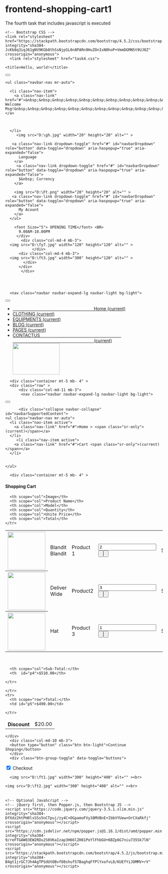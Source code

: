 # frontend-shopping-cart1
The fourth task that includes javascript is executed
<!doctype html>
<html lang="en">
  <head>
    <!-- Required meta tags -->
    <meta charset="utf-8">
    <meta name="viewport" content="width=device-width, initial-scale=1, shrink-to-fit=no">

    <!-- Bootstrap CSS -->
    <link rel="stylesheet" href="https://stackpath.bootstrapcdn.com/bootstrap/4.5.2/css/bootstrap.min.css" integrity="sha384-JcKb8q3iqJ61gNV9KGb8thSsNjpSL0n8PARn9HuZOnIxN0hoP+VmmDGMN5t9UJ0Z" crossorigin="anonymous">
      <link rel="stylesheet" href="task4.css">
<script src='ftt.js'></script>
    <title>Hello, world!</title>
  </head>
  <body>
    
      
      
      
 <nav class="navbar navbar-expand-lg navbar-light bg-light">

  <button class="navbar-toggler" type="button" data-toggle="collapse" data-target="#navbarSupportedContent" aria-controls="navbarSupportedContent" aria-expanded="false" aria-label="Toggle navigation">
    <span class="navbar-toggler-icon"></span>
  </button>

  <div class="collapse navbar-collapse" id="navbarSupportedContent">
      
    <ul class="navbar-nav mr-auto">
      
      <li class="nav-item">
        <a class="nav-link" href="#">&nbsp;&nbsp;&nbsp;&nbsp;&nbsp;&nbsp;&nbsp;&nbsp;&nbsp;&nbsp;&nbsp;&nbsp;&nbsp;&nbsp;&nbsp;&nbsp;&nbsp;&nbsp;&nbsp;&nbsp;&nbsp;&nbsp;&nbsp;&nbsp;&nbsp;&nbsp;&nbsp;&nbsp;&nbsp;&nbsp;&nbsp;&nbsp;&nbsp;&nbsp;&nbsp;&nbsp;&nbsp;&nbsp;&nbsp;&nbsp;&nbsp;&nbsp;&nbsp;&nbsp;&nbsp;&nbsp;&nbsp;&nbsp;&nbsp;&nbsp;&nbsp;&nbsp;&nbsp;&nbsp;&nbsp;&nbsp;&nbsp;&nbsp;&nbsp;&nbsp;&nbsp;&nbsp;&nbsp;&nbsp;&nbsp;&nbsp;&nbsp;&nbsp;&nbsp;&nbsp;Default Welcome Msg!&nbsp;&nbsp;&nbsp;&nbsp;&nbsp;&nbsp;&nbsp;&nbsp;&nbsp;&nbsp;&nbsp;&nbsp;&nbsp;&nbsp;&nbsp;&nbsp;&nbsp;&nbsp;&nbsp;&nbsp;&nbsp;&nbsp;&nbsp;&nbsp;&nbsp;&nbsp;&nbsp;&nbsp;&nbsp;&nbsp;&nbsp;&nbsp;&nbsp;&nbsp;&nbsp;&nbsp;&nbsp;&nbsp;&nbsp;&nbsp;&nbsp;&nbsp;&nbsp;&nbsp;&nbsp;&nbsp;&nbsp;&nbsp;&nbsp;&nbsp;&nbsp;&nbsp;&nbsp;&nbsp;&nbsp;&nbsp;&nbsp;&nbsp;&nbsp;&nbsp;&nbsp;&nbsp;&nbsp;&nbsp;&nbsp;&nbsp;&nbsp;&nbsp;&nbsp;&nbsp;&nbsp;&nbsp;&nbsp;&nbsp;&nbsp;&nbsp;&nbsp;&nbsp;&nbsp;&nbsp;&nbsp;&nbsp;&nbsp;&nbsp;&nbsp;&nbsp;&nbsp;&nbsp;&nbsp;&nbsp;&nbsp;&nbsp;&nbsp;&nbsp;&nbsp;&nbsp;&nbsp;&nbsp;&nbsp;&nbsp;&nbsp;&nbsp;&nbsp;&nbsp;&nbsp;&nbsp;&nbsp;&nbsp;&nbsp;&nbsp;&nbsp;&nbsp;&nbsp;&nbsp;&nbsp;&nbsp;&nbsp;&nbsp;&nbsp;&nbsp;&nbsp;&nbsp;&nbsp;&nbsp;&nbsp;&nbsp;&nbsp;&nbsp;&nbsp;&nbsp;&nbsp;&nbsp;&nbsp;&nbsp;&nbsp;&nbsp;&nbsp;&nbsp;&nbsp;&nbsp;&nbsp;&nbsp;&nbsp;&nbsp;&nbsp;&nbsp;&nbsp;&nbsp;</a>
          
          
          
      </li>
         <img src="D:\gh.jpg" width="20" height="20" alt="" >
    
       <a class="nav-link dropdown-toggle" href="#" id="navbarDropdown" role="button" data-toggle="dropdown" aria-haspopup="true" aria-expanded="false">
          Language
        </a>
         <a class="nav-link dropdown-toggle" href="#" id="navbarDropdown" role="button" data-toggle="dropdown" aria-haspopup="true" aria-expanded="false">
          $&nbsp; Currency
        </a>
     
        <img src="D:\Ft.png" width="20" height="20" alt="" >    
       <a class="nav-link dropdown-toggle" href="#" id="navbarDropdown" role="button" data-toggle="dropdown" aria-haspopup="true" aria-expanded="false">
          My Acount
        </a>
      </ul>
    
       
    
          
      
       
  </div>
</nav>
      <div class="container mt-5 mb- 4" >
      <div class="row" >
      <div class="col-md-4 mb-3">
  
        <font Size="5"> OPENING TIME</font> <BR>
          9.00AM-10.00PM
         </div>
           <div class="col-md-4 mb-3">
      <img src="D:\fy7.jpg" width="120" height="120" alt="" >
                </div>
          <div class="col-md-4 mb-3">
      <img src="D:\ft3.jpg" width="300" height="120" alt="" >
            </div>
          </div>
           </div>
      
      
      
      
      <nav class="navbar navbar-expand-lg navbar-light bg-light">
 
  <button class="navbar-toggler" type="button" data-toggle="collapse" data-target="#navbarSupportedContent" aria-controls="navbarSupportedContent" aria-expanded="false" aria-label="Toggle navigation">
    <span class="navbar-toggler-icon"></span>
  </button>

  <div class="collapse navbar-collapse" id="navbarSupportedContent">
    <ul class="navbar-nav mr-auto">
      <li class="nav-item active">
        <a class="nav-link" href="#">&nbsp;&nbsp;&nbsp;&nbsp;&nbsp;&nbsp;&nbsp;&nbsp;&nbsp;&nbsp;&nbsp;&nbsp;&nbsp;&nbsp;&nbsp;&nbsp;&nbsp;&nbsp;&nbsp;&nbsp;&nbsp;&nbsp;&nbsp;&nbsp;&nbsp;&nbsp;&nbsp;&nbsp;&nbsp;&nbsp;&nbsp;&nbsp;&nbsp;&nbsp;&nbsp;&nbsp;&nbsp;&nbsp;&nbsp;&nbsp;&nbsp;&nbsp;&nbsp;&nbsp;&nbsp;&nbsp;&nbsp;&nbsp;&nbsp;&nbsp;&nbsp;&nbsp;&nbsp;&nbsp;&nbsp;&nbsp;&nbsp;&nbsp;&nbsp;&nbsp;&nbsp;&nbsp;&nbsp;&nbsp;&nbsp;&nbsp;Home <span class="sr-only">(current)</span></a>
      </li>
         <li class="nav-item active">
        <a class="nav-link" href="#">CLOTHING <span class="sr-only">(current)</span></a>
      </li>
         <li class="nav-item active">
        <a class="nav-link" href="#">EQUIPMENTS <span class="sr-only">(current)</span></a>
      </li>
         <li class="nav-item active">
        <a class="nav-link" href="#">BLOG <span class="sr-only">(current)</span></a>
      </li>
         <li class="nav-item active">
        <a class="nav-link" href="#">PAGES <span class="sr-only">(current)</span></a>
      </li>
    <li class="nav-item active">
        <a class="nav-link" href="#">CONTACTUS&nbsp;&nbsp;&nbsp;&nbsp;&nbsp;&nbsp;&nbsp;&nbsp;&nbsp;&nbsp;&nbsp;&nbsp;&nbsp;&nbsp;&nbsp;&nbsp;&nbsp;&nbsp;&nbsp;&nbsp;&nbsp;&nbsp;&nbsp;&nbsp;&nbsp;&nbsp;&nbsp;&nbsp;&nbsp;&nbsp;&nbsp;&nbsp;&nbsp;&nbsp;&nbsp;&nbsp;&nbsp;&nbsp;&nbsp;&nbsp;&nbsp;&nbsp;&nbsp;&nbsp;&nbsp;&nbsp;&nbsp;&nbsp;&nbsp;&nbsp;&nbsp;&nbsp;&nbsp;&nbsp;&nbsp;&nbsp;&nbsp;&nbsp;&nbsp;&nbsp;&nbsp;&nbsp;&nbsp;&nbsp;&nbsp;&nbsp; &nbsp;&nbsp;&nbsp;&nbsp;&nbsp;&nbsp;&nbsp;&nbsp;&nbsp;&nbsp;&nbsp;&nbsp;&nbsp;&nbsp;&nbsp;&nbsp;&nbsp;&nbsp;&nbsp;&nbsp;&nbsp;&nbsp;&nbsp;&nbsp;&nbsp;&nbsp;&nbsp;&nbsp;&nbsp;&nbsp;&nbsp;&nbsp;&nbsp;&nbsp;&nbsp;&nbsp;&nbsp;&nbsp;&nbsp;&nbsp;&nbsp;&nbsp;&nbsp;&nbsp;&nbsp;&nbsp;&nbsp;&nbsp;&nbsp;&nbsp;&nbsp;&nbsp;&nbsp;&nbsp;&nbsp;&nbsp;&nbsp;&nbsp;&nbsp;&nbsp;&nbsp;&nbsp;&nbsp;&nbsp;&nbsp;&nbsp;<span class="sr-only">(current)</span></a>
      </li>
      <img src="D:\ft4.jpg" width="150" height="100" alt="" >
    </ul>
     
   
  </div>
</nav>
      
      <div class="container mt-5 mb- 4" >
      <div class="row" >
          <div class="col-md-11 mb-3">
           <nav class="navbar navbar-expand-lg navbar-light bg-light">
 
  <button class="navbar-toggler" type="button" data-toggle="collapse" data-target="#navbarSupportedContent" aria-controls="navbarSupportedContent" aria-expanded="false" aria-label="Toggle navigation">
    <span class="navbar-toggler-icon"></span>
  </button>
          
          <div class="collapse navbar-collapse" id="navbarSupportedContent">
    <ul class="navbar-nav mr-auto">
      <li class="nav-item active">
        <a class="nav-link" href="#">Home > <span class="sr-only">(current)</span></a>
      </li>
         <li class="nav-item active">
        <a class="nav-link" href="#">Cart <span class="sr-only">(current)</span></a>
      </li>
        
      
    </ul>
   
  </div>
</nav>
          </div> 
          </div>
      </div>
      


      <div class="container mt-5 mb- 4" >
  <div class="row" >
 <div class="col-md-8 mb-3">
<form  >
<div class="form-row" >
<h4>Shopping Cart </h4>
</div>

  <div class="form-row" >
    <div class="col-md-6 mb-3">
      </div>
      <table class="table table-bordered">
          
  <thead>
    <tr>
      
      <th scope="col">Image</th>
      <th scope="col">Product Name</th>
      <th scope="col">Model</th>
      <th scope="col">Quantity</th>
      <th scope="col">Unite Price</th>
      <th scope="col">Total</th>
    </tr>
  </thead>
  <tbody>
    <tr id="kk1">
      <th scope="row"> <img src="D:\fy1.jpg" width="120" height="120" alt="" ></h4></th>
      <td>Blandit Blandit</td>
      <td>Product 1</td>
      <td><input type="text" class="kv" id="n1"   value="2"><input type="button" class="kt"  name="button" onclick="sum()"></button><input type="button" class="kj" name="butto" onclick="dele1()" ></button></td>
         <td id="n2" >$ 80.00</td>
      <td ><p id="n3" o>$160.00</p></td>
    </tr>
    <tr id="kk2">
      <th scope="row"><img src="D:\fy2.jpg" width="120" height="120" alt="" ></th>
      <td>Deliver Wide</td>
      <td>Product2</td>
      <td><input type="text" class="kv" id="h1"   value="3"><input type="button" class="kt"  name="button" onclick="sum()" ></button><input type="button" class="kj" name="butto" onclick="dele2()" ></button></td>
        <td>$100.00</td>
        <td id="h2">$300.00</td>
    </tr>
    <tr id="o1">
      <th scope="row"><img src="D:\fy3.jpg" width="120" height="120" alt="" ></th>
      <td colspan="1">Hat</td>
      <td>Product 3</td>
        <td><input type="text" class="kv" id="p1"  value="1"><input type="button" class="kt"  name="button" onclick="sum()" ></button><input type="button" class="kj" name="butto" onclick="dele()" ></button></td>
        <td>$50.00</td>
        <td id="p2">$50,00</td>
    </tr>
  </tbody>
</table>
   
  <p>&nbsp;&nbsp;&nbsp;&nbsp;&nbsp;&nbsp;&nbsp;&nbsp;&nbsp;&nbsp;&nbsp;&nbsp;&nbsp;&nbsp;&nbsp;&nbsp;&nbsp;&nbsp;&nbsp;&nbsp;&nbsp;&nbsp;&nbsp;&nbsp;&nbsp;&nbsp;&nbsp;&nbsp;&nbsp;&nbsp;&nbsp;&nbsp;&nbsp;&nbsp;&nbsp;&nbsp;&nbsp;&nbsp;&nbsp;&nbsp;&nbsp;&nbsp;&nbsp;&nbsp;&nbsp;&nbsp;&nbsp;&nbsp;&nbsp;&nbsp;&nbsp;&nbsp;&nbsp;&nbsp;&nbsp;&nbsp;&nbsp;&nbsp;&nbsp;&nbsp;&nbsp;&nbsp;&nbsp;&nbsp;&nbsp;&nbsp;&nbsp;&nbsp;&nbsp;&nbsp;&nbsp;&nbsp;&nbsp;&nbsp;&nbsp;&nbsp;&nbsp;&nbsp;&nbsp;&nbsp;&nbsp;&nbsp;&nbsp;&nbsp;&nbsp; &nbsp;</p>
       <div class="col-md-5 mb-3">
      <table class="table table-bordered">
          
  <thead>
    <tr>
      
      <th scope="col">Sub-Total:</th>
      <th  id="p4">$510.00</th>
      
    </tr>
  </thead>
  <tbody>
    <tr>
      <th scope="row">Discount </th>
      <td>$20.00</td>
      
    </tr>
    <tr>
      <th scope="row">Total:</th>
      <td id="p5">$490.00</td>
      
    </tr>
   
  </tbody>
</table>
          
          
    </div>
      <div class="col-md-10 mb-3">
      <button type="button" class="btn btn-light">Continue Shoping</button>
      </div>
      <div class="btn-group-toggle" data-toggle="buttons">
  <label class="btn btn-secondary active">
    <input type="checkbox" checked> Checkout
  </label>
</div>
       </div>
</form>
</div>
 

<div class="col-md-4 mb-3">
 

<div class="row" >
<div class="col-md-6 mb-3">
<table class="table table-bordered" >
  <thead>
   
      
      <img src="D:\ft1.jpg" width="300" height="400" alt="" ><br>
        
    <img src="D:\ft2.jpg" width="300" height="400" alt="" ><br>
      
   
  
  
    
</thead>

</table>
</div>
  </div>
 </div>
 </div>
      
      
      
      
      
      
    <!-- Optional JavaScript -->
    <!-- jQuery first, then Popper.js, then Bootstrap JS -->
    <script src="https://code.jquery.com/jquery-3.5.1.slim.min.js" integrity="sha384-DfXdz2htPH0lsSSs5nCTpuj/zy4C+OGpamoFVy38MVBnE+IbbVYUew+OrCXaRkfj" crossorigin="anonymous"></script>
    <script src="https://cdn.jsdelivr.net/npm/popper.js@1.16.1/dist/umd/popper.min.js" integrity="sha384-9/reFTGAW83EW2RDu2S0VKaIzap3H66lZH81PoYlFhbGU+6BZp6G7niu735Sk7lN" crossorigin="anonymous"></script>
    <script src="https://stackpath.bootstrapcdn.com/bootstrap/4.5.2/js/bootstrap.min.js" integrity="sha384-B4gt1jrGC7Jh4AgTPSdUtOBvfO8shuf57BaghqFfPlYxofvL8/KUEfYiJOMMV+rV" crossorigin="anonymous"></script>
  </body>
</html>

